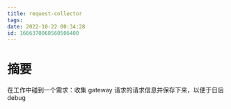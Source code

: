 ```yaml
---
title: request-collector
tags: 
date: 2022-10-22 00:34:28
id: 1666370068560506400
---
```

# 摘要

在工作中碰到一个需求：收集 gateway 请求的请求信息并保存下来，以便于日后 debug 









